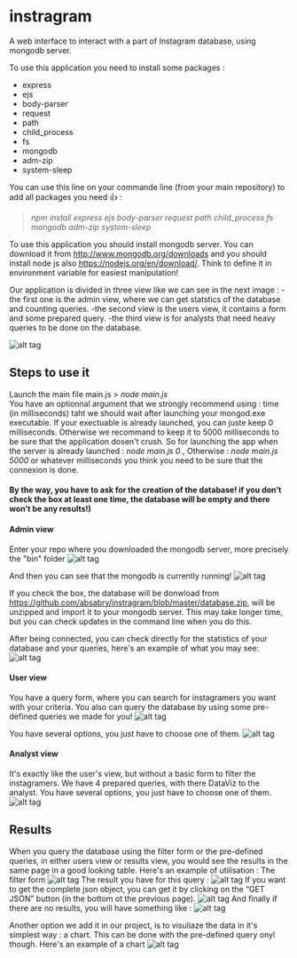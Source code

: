 # instragram
A web interface to interact with a part of Instagram database, using mongodb server.

To use this application you need to install some packages :
- express
- ejs
- body-parser
- request
- path
- child_process
- fs
- mongodb
- adm-zip
- system-sleep

You can use this line on your commande line (from your main repository) to add all packages you need :+1: :
> _npm install express ejs body-parser request path child_process fs mongodb adm-zip system-sleep_

To use this application you should install mongodb server. You can download it from http://www.mongodb.org/downloads and you should install node js also https://nodejs.org/en/download/. Think to define it in environment variable for easiest manipulation!

Our application is divided in three view like we can see in the next image : 
-the first one is the admin view, where we can get statstics of the database and counting queries.
-the second view is the users view, it contains a form and some prepared query.
-the third view is for analysts that need heavy queries to be done on the database.


![alt tag](https://github.com/absabry/instragram/blob/master/images/menu.PNG)

## Steps to use it

Launch the main file main.js > _node main.js_  
You have an optionnal argument that we strongly recommend using : time (in milliseconds) taht we should wait after launching your mongod.exe executable.
If your exectuable is already launched, you can juste keep 0 milliseconds. Otherwise we recommand to keep it to 5000 milliseconds to be sure that the application dosen't crush. 
So for launching the app when the server is already launched :   _node main.js 0_.,
Otherwise : _node main.js 5000_ or whatever milliseconds you think you need to be sure that the connexion is done. 

#### By the way, you have to ask for the creation of the database! if you don’t check the box at least one time, the database will be empty and there won’t be any results!) ####

#### Admin view
Enter your repo where you downloaded the mongodb server, more precisely the "bin" folder
![alt tag](https://github.com/absabry/instragram/blob/master/images/connexion.PNG)

And then you can see that the mongodb is currently running!
![alt tag](https://github.com/absabry/instragram/blob/master/images/mongod.PNG)

If you check the box, the database will be donwload from https://github.com/absabry/instragram/blob/master/database.zip, will be unzipped and import it to your mongodb server. This may take longer time, but you can check updates in the command line when you do this. 

After being connected, you can check directly for the statistics of your database and your queries, here's an example of what you may see: ![alt tag](https://github.com/absabry/instragram/blob/master/images/afterconnected.PNG)


#### User view

You have a query form, where you can search for instagramers you want with your criteria. You also can query the database by using some pre-defined queries we made for you!
![alt tag](https://github.com/absabry/instragram/blob/master/images/results%20of%20users.PNG)

You have several options, you just have to choose one of them.
![alt tag](https://github.com/absabry/mongodb/blob/master/images/options.png)

#### Analyst view

It's exactly like the user's view, but without a basic form to filter the instagramers. We have 4 prepared queries, with there DataViz to the analyst. 
You have several options, you just have to choose one of them.
![alt tag](https://github.com/absabry/mongodb/blob/master/images/options.png)

## Results
When you query the database using the filter form or the pre-defined queries, in either users view or results view, you would see the results in the same page in a good looking table. 
Here's an example of utilisation :
The filter form
![alt tag](https://github.com/absabry/instragram/blob/master/images/pre-result.PNG)
The result you have for this query :
![alt tag](https://github.com/absabry/instragram/blob/master/images/results%20of%20users.PNG)
If you want to get the complete json object, you can get it by clicking on the “GET JSON”
button (in the bottom ot the previous page).
![alt tag](https://github.com/absabry/instragram/blob/master/images/json.PNG)
And finally if there are no results, you will have something like :
![alt tag](https://github.com/absabry/instragram/blob/master/images/no%20result.PNG)


Another option we add it in our project, is to visuliaze the data in it's simplest way : a chart. This can be done with the pre-defined query onyl though. Here's an example of a chart ![alt tag](https://github.com/absabry/instragram/blob/master/images/plot.PNG)
